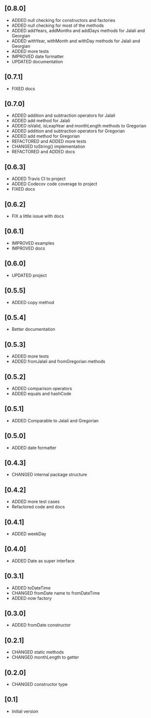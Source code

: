 ## [0.8.0]

- ADDED null checking for constructors and factories
- ADDED null checking for most of the methods
- ADDED addYears, addMonths and addDays methods for Jalali and Georgian
- ADDED withYear, withMonth and withDay methods for Jalali and Georgian
- ADDED more tests
- IMPROVED date formatter
- UPDATED documentation

## [0.7.1]

- FIXED docs

## [0.7.0]

- ADDED addition and subtraction operators for Jalali
- ADDED add method for Jalali
- ADDED isValid, isLeapYear and monthLength methods to Gregorian
- ADDED addition and subtraction operators for Gregorian
- ADDED add method for Gregorian
- REFACTORED and ADDED more tests
- CHANGED toString() implementation
- REFACTORED and ADDED docs

## [0.6.3]

- ADDED Travis CI to project
- ADDED Codecov code coverage to project
- FIXED docs

## [0.6.2]

- FIX a little issue with docs

## [0.6.1]

- IMPROVED examples
- IMPROVED docs

## [0.6.0]

- UPDATED project

## [0.5.5]

- ADDED copy method

## [0.5.4]

- Better documentation

## [0.5.3]

- ADDED more tests
- ADDED fromJalali and fromGregorian methods

## [0.5.2]

- ADDED comparison operators
- ADDED equals and hashCode

## [0.5.1]

- ADDED Comparable to Jalali and Gregorian

## [0.5.0]

- ADDED date formatter

## [0.4.3]

- CHANGED internal package structure

## [0.4.2]

- ADDED more test cases
- Refactored code and docs

## [0.4.1]

- ADDED weekDay

## [0.4.0]

- ADDED Date as super interface

## [0.3.1]

- ADDED toDateTime
- CHANGED fromDate name to fromDateTime
- ADDED now factory

## [0.3.0]

- ADDED fromDate constructor

## [0.2.1]

- CHANGED static methods
- CHANGED monthLength to getter

## [0.2.0]

- CHANGED constructor type

## [0.1]

- Initial version